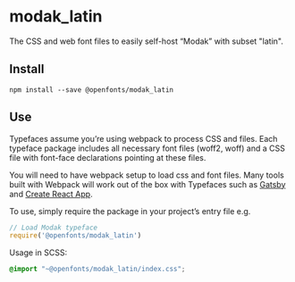 
# modak_latin

The CSS and web font files to easily self-host “Modak” with subset "latin".

## Install

`npm install --save @openfonts/modak_latin`

## Use

Typefaces assume you’re using webpack to process CSS and files. Each typeface
package includes all necessary font files (woff2, woff) and a CSS file with
font-face declarations pointing at these files.

You will need to have webpack setup to load css and font files. Many tools built
with Webpack will work out of the box with Typefaces such as [Gatsby](https://github.com/gatsbyjs/gatsby)
and [Create React App](https://github.com/facebookincubator/create-react-app).

To use, simply require the package in your project’s entry file e.g.

```javascript
// Load Modak typeface
require('@openfonts/modak_latin')
```

Usage in SCSS:
```scss
@import "~@openfonts/modak_latin/index.css";
```
